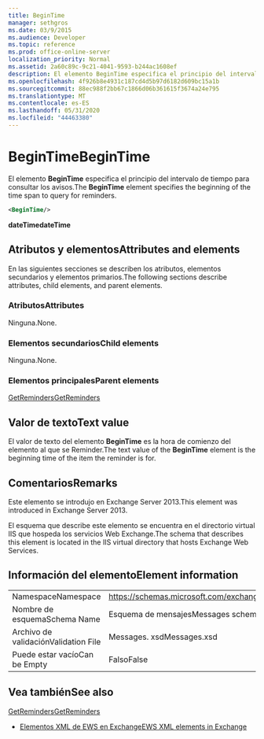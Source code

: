 ```yaml
---
title: BeginTime
manager: sethgros
ms.date: 03/9/2015
ms.audience: Developer
ms.topic: reference
ms.prod: office-online-server
localization_priority: Normal
ms.assetid: 2a60c89c-9c21-4041-9593-b244ac1608ef
description: El elemento BeginTime especifica el principio del intervalo de tiempo para consultar los avisos.
ms.openlocfilehash: 4f926b8e4931c187cd4d5b97d6182d609bc15a1b
ms.sourcegitcommit: 88ec988f2bb67c1866d06b361615f3674a24e795
ms.translationtype: MT
ms.contentlocale: es-ES
ms.lasthandoff: 05/31/2020
ms.locfileid: "44463380"
---
```

# <a name="begintime"></a><span data-ttu-id="f18c4-103">BeginTime</span><span class="sxs-lookup"><span data-stu-id="f18c4-103">BeginTime</span></span>

<span data-ttu-id="f18c4-104">El elemento **BeginTime** especifica el principio del intervalo de tiempo para consultar los avisos.</span><span class="sxs-lookup"><span data-stu-id="f18c4-104">The **BeginTime** element specifies the beginning of the time span to query for reminders.</span></span> 
  
```XML
<BeginTime/>
```

 <span data-ttu-id="f18c4-105">**dateTime**</span><span class="sxs-lookup"><span data-stu-id="f18c4-105">**dateTime**</span></span>
## <a name="attributes-and-elements"></a><span data-ttu-id="f18c4-106">Atributos y elementos</span><span class="sxs-lookup"><span data-stu-id="f18c4-106">Attributes and elements</span></span>

<span data-ttu-id="f18c4-107">En las siguientes secciones se describen los atributos, elementos secundarios y elementos primarios.</span><span class="sxs-lookup"><span data-stu-id="f18c4-107">The following sections describe attributes, child elements, and parent elements.</span></span>
  
### <a name="attributes"></a><span data-ttu-id="f18c4-108">Atributos</span><span class="sxs-lookup"><span data-stu-id="f18c4-108">Attributes</span></span>

<span data-ttu-id="f18c4-109">Ninguna.</span><span class="sxs-lookup"><span data-stu-id="f18c4-109">None.</span></span>
  
### <a name="child-elements"></a><span data-ttu-id="f18c4-110">Elementos secundarios</span><span class="sxs-lookup"><span data-stu-id="f18c4-110">Child elements</span></span>

<span data-ttu-id="f18c4-111">Ninguna.</span><span class="sxs-lookup"><span data-stu-id="f18c4-111">None.</span></span>
  
### <a name="parent-elements"></a><span data-ttu-id="f18c4-112">Elementos principales</span><span class="sxs-lookup"><span data-stu-id="f18c4-112">Parent elements</span></span>

[<span data-ttu-id="f18c4-113">GetReminders</span><span class="sxs-lookup"><span data-stu-id="f18c4-113">GetReminders</span></span>](getreminders.md)
  
## <a name="text-value"></a><span data-ttu-id="f18c4-114">Valor de texto</span><span class="sxs-lookup"><span data-stu-id="f18c4-114">Text value</span></span>

<span data-ttu-id="f18c4-115">El valor de texto del elemento **BeginTime** es la hora de comienzo del elemento al que se Reminder.</span><span class="sxs-lookup"><span data-stu-id="f18c4-115">The text value of the **BeginTime** element is the beginning time of the item the reminder is for.</span></span> 
  
## <a name="remarks"></a><span data-ttu-id="f18c4-116">Comentarios</span><span class="sxs-lookup"><span data-stu-id="f18c4-116">Remarks</span></span>

<span data-ttu-id="f18c4-117">Este elemento se introdujo en Exchange Server 2013.</span><span class="sxs-lookup"><span data-stu-id="f18c4-117">This element was introduced in Exchange Server 2013.</span></span>
  
<span data-ttu-id="f18c4-118">El esquema que describe este elemento se encuentra en el directorio virtual IIS que hospeda los servicios Web Exchange.</span><span class="sxs-lookup"><span data-stu-id="f18c4-118">The schema that describes this element is located in the IIS virtual directory that hosts Exchange Web Services.</span></span>
  
## <a name="element-information"></a><span data-ttu-id="f18c4-119">Información del elemento</span><span class="sxs-lookup"><span data-stu-id="f18c4-119">Element information</span></span>

|||
|:-----|:-----|
|<span data-ttu-id="f18c4-120">Namespace</span><span class="sxs-lookup"><span data-stu-id="f18c4-120">Namespace</span></span>  <br/> |https://schemas.microsoft.com/exchange/services/2006/messages  <br/> |
|<span data-ttu-id="f18c4-121">Nombre de esquema</span><span class="sxs-lookup"><span data-stu-id="f18c4-121">Schema Name</span></span>  <br/> |<span data-ttu-id="f18c4-122">Esquema de mensajes</span><span class="sxs-lookup"><span data-stu-id="f18c4-122">Messages schema</span></span>  <br/> |
|<span data-ttu-id="f18c4-123">Archivo de validación</span><span class="sxs-lookup"><span data-stu-id="f18c4-123">Validation File</span></span>  <br/> |<span data-ttu-id="f18c4-124">Messages. xsd</span><span class="sxs-lookup"><span data-stu-id="f18c4-124">Messages.xsd</span></span>  <br/> |
|<span data-ttu-id="f18c4-125">Puede estar vacío</span><span class="sxs-lookup"><span data-stu-id="f18c4-125">Can be Empty</span></span>  <br/> |<span data-ttu-id="f18c4-126">Falso</span><span class="sxs-lookup"><span data-stu-id="f18c4-126">False</span></span>  <br/> |
   
## <a name="see-also"></a><span data-ttu-id="f18c4-127">Vea también</span><span class="sxs-lookup"><span data-stu-id="f18c4-127">See also</span></span>



[<span data-ttu-id="f18c4-128">GetReminders</span><span class="sxs-lookup"><span data-stu-id="f18c4-128">GetReminders</span></span>](getreminders.md)


- [<span data-ttu-id="f18c4-129">Elementos XML de EWS en Exchange</span><span class="sxs-lookup"><span data-stu-id="f18c4-129">EWS XML elements in Exchange</span></span>](ews-xml-elements-in-exchange.md)

